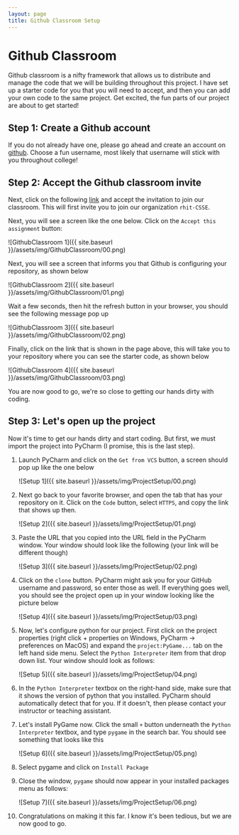 ```yaml
---
layout: page
title: Github Classroom Setup
---
```


# Github Classroom

Github classroom is a nifty framework that allows us to distribute and manage
the code that we will be building throughout this project. I have set up a
starter code for you that you will need to accept, and then you can add your own
code to the same project. Get excited, the fun parts of our project are about to
get started!

## Step 1: Create a Github account

If you do not already have one, please go ahead and create an account on
[github](https://github.com/). Choose a fun username, most likely that username will
stick with you throughout college!

## Step 2: Accept the Github classroom invite

<!--
TODO: Add here screenshots screenshots
-->

Next, click on the following [link](https://classroom.github.com/a/kH_CSyDC) and
accept the invitation to join our classroom. This will first invite you to join
our organization `rhit-CSSE`.

Next, you will see a screen like the one below. Click on the `Accept this
assignment` button:

![GithubClassroom 1]({{ site.baseurl }}/assets/img/GithubClassroom/00.png)

Next, you will see a screen that informs you that Github is configuring your
repository, as shown below

![GithubClassroom 2]({{ site.baseurl }}/assets/img/GithubClassroom/01.png)

Wait a few seconds, then hit the refresh button in your browser, you should see
the following message pop up

![GithubClassroom 3]({{ site.baseurl }}/assets/img/GithubClassroom/02.png)

Finally, click on the link that is shown in the page above, this will take you
to your repository where you can see the starter code, as shown below

![GithubClassroom 4]({{ site.baseurl }}/assets/img/GithubClassroom/03.png)

You are now good to go, we're so close to getting our hands dirty with coding.

## Step 3: Let's open up the project

Now it's time to get our hands dirty and start coding. But first, we must import
the project into PyCharm (I promise, this is the last step).

1. Launch PyCharm and click on the `Get from VCS` button, a screen should pop up
   like the one below

   ![Setup 1]({{ site.baseurl }}/assets/img/ProjectSetup/00.png)

2. Next go back to your favorite browser, and open the tab that has your
   repository on it. Click on the `Code` button, select `HTTPS`, and copy the
   link that shows up then.

   ![Setup 2]({{ site.baseurl }}/assets/img/ProjectSetup/01.png)

3. Paste the URL that you copied into the URL field in the PyCharm window. Your
   window should look like the following (your link will be different though)

   ![Setup 3]({{ site.baseurl }}/assets/img/ProjectSetup/02.png)

4. Click on the `clone` button. PyCharm might ask you for your GitHub username
   and password, so enter those as well. If everything goes well, you should see
   the project open up in your window looking like the picture below

   ![Setup 4]({{ site.baseurl }}/assets/img/ProjectSetup/03.png)

5. Now, let's configure python for our project. First click on the project
   properties (right click + properties on Windows, PyCharm -> preferences on
   MacOS) and expand the `project:PyGame...` tab on the left hand side menu.
   Select the `Python Interpreter` item from that drop down list. Your window
   should look as follows:

   ![Setup 5]({{ site.baseurl }}/assets/img/ProjectSetup/04.png)

6. In the `Python Interpreter` textbox on the right-hand side, make sure that it
   shows the version of python that you installed. PyCharm should automatically
   detect that for you. If it doesn't, then please contact your instructor or
   teaching assistant. 

7. Let's install PyGame now. Click the small `+` button underneath the `Python
   Interpreter` textbox, and type `pygame` in the search bar. You should see
   something that looks like this

   ![Setup 6]({{ site.baseurl }}/assets/img/ProjectSetup/05.png)

8. Select pygame and click on `Install Package`

9. Close the window, `pygame` should now appear in your installed packages menu
   as follows:

   ![Setup 7]({{ site.baseurl }}/assets/img/ProjectSetup/06.png)

10. Congratulations on making it this far. I know it's been tedious, but we are
    now good to go. 


